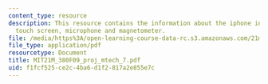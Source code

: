 ```yaml
---
content_type: resource
description: This resource contains the information about the iphone instrument interface,
  touch screen, microphone and magnetometer.
file: /media/https%3A/open-learning-course-data-rc.s3.amazonaws.com/21m-380-music-and-technology-contemporary-history-and-aesthetics-fall-2009/f1fcf525ce2c4ba6d1f2817a2e855e7c_MIT21M_380F09_proj_mtech_7.pdf
file_type: application/pdf
resourcetype: Document
title: MIT21M_380F09_proj_mtech_7.pdf
uid: f1fcf525-ce2c-4ba6-d1f2-817a2e855e7c
---
```

